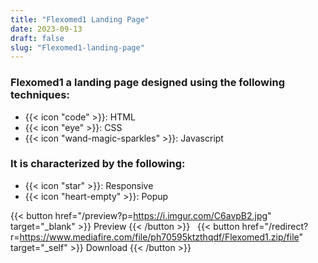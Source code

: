 ```yaml
---
title: "Flexomed1 Landing Page"
date: 2023-09-13
draft: false
slug: "Flexomed1-landing-page"
---
```

### __Flexomed1__ a __landing page__ designed using the following techniques:
- {{< icon "code" >}}: HTML
- {{< icon "eye" >}}: CSS
- {{< icon "wand-magic-sparkles" >}}: Javascript  

### It is characterized by the following:
- {{< icon "star" >}}: Responsive
- {{< icon "heart-empty" >}}:  Popup

<!--adsense-->

{{< button href="/preview?p=https://i.imgur.com/C6avpB2.jpg" target="_blank" >}}
Preview
{{< /button >}} &nbsp; {{< button href="/redirect?r=https://www.mediafire.com/file/ph70595ktzthqdf/Flexomed1.zip/file" target="_self" >}}
Download
{{< /button >}}